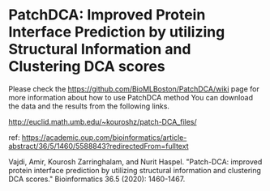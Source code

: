 # PatchDCA: Improved Protein Interface Prediction by utilizing Structural Information and Clustering DCA scores


Please check the https://github.com/BioMLBoston/PatchDCA/wiki page for more information about how to use PatchDCA method
You can download the data and the results from the following links.

http://euclid.math.umb.edu/~kouroshz/patch-DCA_files/


ref:
https://academic.oup.com/bioinformatics/article-abstract/36/5/1460/5588843?redirectedFrom=fulltext

Vajdi, Amir, Kourosh Zarringhalam, and Nurit Haspel. "Patch-DCA: improved protein interface prediction by utilizing structural information and clustering DCA scores." Bioinformatics 36.5 (2020): 1460-1467.
